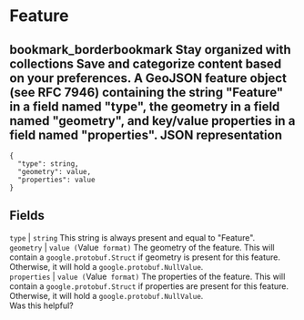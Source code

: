  
#  Feature
bookmark_borderbookmark Stay organized with collections  Save and categorize content based on your preferences.
A GeoJSON feature object (see RFC 7946) containing the string "Feature" in a field named "type", the geometry in a field named "geometry", and key/value properties in a field named "properties".
JSON representation  
---  
```
{
  "type": string,
  "geometry": value,
  "properties": value
}
```
  
Fields  
---  
`type` |  `string` This string is always present and equal to "Feature".  
`geometry` |  `value (`Value[](https://protobuf.dev/reference/protobuf/google.protobuf/#value)` format)` The geometry of the feature. This will contain a `google.protobuf.Struct` if geometry is present for this feature. Otherwise, it will hold a `google.protobuf.NullValue`.  
`properties` |  `value (`Value[](https://protobuf.dev/reference/protobuf/google.protobuf/#value)` format)` The properties of the feature. This will contain a `google.protobuf.Struct` if properties are present for this feature. Otherwise, it will hold a `google.protobuf.NullValue`.  
Was this helpful?
